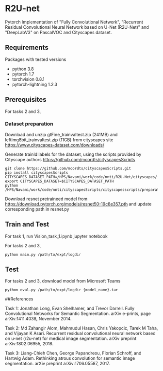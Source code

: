 # R2U-net
Pytorch Implementation of "Fully Convolutional Network", "Recurrent Residual Convolutional Neural Network based on U-Net (R2U-Net)" and "DeepLabV3" on PascalVOC and Cityscapes dataset.

## Requirements

Packages with tested versions

* python 3.8
* pytorch 1.7
* torchvision 0.8.1
* pytorch-lightning 1.2.3

## Prerequisites


For tasks 2 and 3, 
### Dataset preparation
Download and unzip gtFine_trainvaltest.zip (241MB) and leftImg8bit_trainvaltest.zip (11GB) from cityscapes site
https://www.cityscapes-dataset.com/downloads/

Generate trainId labels for the dataset, using the scripts provided by Cityscape authors https://github.com/mcordts/cityscapesScripts 
```
git clone https://github.com/mcordts/cityscapesScripts.git
pip install cityscapesScripts
CITYSCAPES_DATASET_PATH=/HPS/Navami/work/code/nnti/R2U-Net/cityscapes/
export CITYSCAPES_DATASET=$CITYSCAPES_DATASET_PATH
python /HPS/Navami/work/code/nnti/cityscapesScripts/cityscapesscripts/preparation/createTrainIdLabelImgs.py
```
Download resnet pretraineed model from https://download.pytorch.org/models/resnet50-19c8e357.pth and update corresponding path in resnet.py

## Train and Test

For task 1, run Vision_task_1.ipynb jupyter notebook

For tasks 2 and 3, 
```
python main.py /path/to/expt/logdir
```

## Test

For tasks 2 and 3, download model from Microsoft Teams

```
python eval.py /path/to/expt/logdir {model_name}.tar
```



##References


Task 1:
Jonathan Long, Evan Shelhamer, and Trevor Darrell. Fully Convolutional Networks for
Semantic Segmentation. arXiv e-prints, page arXiv:1411.4038, November 2014.

Task 2:
Md Zahangir Alom, Mahmudul Hasan, Chris Yakopcic, Tarek M Taha, and Vijayan K Asari.
Recurrent residual convolutional neural network based on u-net (r2u-net) for medical image
segmentation. arXiv preprint arXiv:1802.06955, 2018.

Task 3:
Liang-Chieh Chen, George Papandreou, Florian Schroff, and Hartwig Adam. Rethinking atrous
convolution for semantic image segmentation. arXiv preprint arXiv:1706.05587, 2017.

